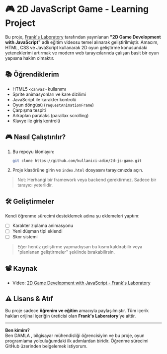 # 🎮 2D JavaScript Game - Learning Project

Bu proje, [Frank's Laboratory](https://www.youtube.com/@Frankslaboratory) tarafından yayınlanan **"2D Game Development with JavaScript"** adlı eğitim videosu temel alınarak geliştirilmiştir. Amacım, HTML, CSS ve JavaScript kullanarak 2D oyun geliştirme konusundaki yeteneklerimi artırmak ve modern web tarayıcılarında çalışan basit bir oyun yapısına hakim olmaktır.

## 📚 Öğrendiklerim

- HTML5 `<canvas>` kullanımı
- Sprite animasyonları ve kare dizilimi
- JavaScript ile karakter kontrolü
- Oyun döngüsü (`requestAnimationFrame`)
- Çarpışma tespiti
- Arkaplan paralaks (parallax scrolling)
- Klavye ile giriş kontrolü

## 🎮 Nasıl Çalıştırılır?

1. Bu repoyu klonlayın:
   ```bash
   git clone https://github.com/kullanici-adin/2d-js-game.git
   ```
2. Proje klasörüne girin ve `index.html` dosyasını tarayıcınızda açın.

> Not: Herhangi bir framework veya backend gerektirmez. Sadece bir tarayıcı yeterlidir.

## 🛠️ Geliştirmeler

Kendi öğrenme sürecimi desteklemek adına şu eklemeleri yaptım:
- [ ] Karakter zıplama animasyonu
- [ ] Yeni düşman tipi eklendi
- [ ] Skor sistemi

> Eğer henüz geliştirme yapmadıysan bu kısmı kaldırabilir veya "planlanan geliştirmeler" şeklinde bırakabilirsin.

## 📽️ Kaynak

- Video: [2D Game Development with JavaScript - Frank's Laboratory](https://www.youtube.com/watch?v=EvC3ge_puQk&t=4336s)

## ⚠️ Lisans & Atıf

Bu proje sadece **öğrenim ve eğitim** amacıyla paylaşılmıştır. Tüm içerik hakları orijinal içeriğin üreticisi olan **Frank's Laboratory**’ye aittir.

---

**Ben kimim?**  
Ben DAMLA , bilgisayar mühendisliği öğrencisiyim ve bu proje, oyun programlama yolculuğumdaki ilk adımlardan biridir. Öğrenme sürecimi GitHub üzerinden belgelemek istiyorum.
